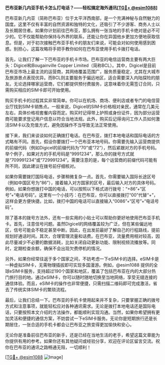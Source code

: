 **巴布亚新几内亚手机卡怎么打电话？——轻松搞定海外通讯[[TG💪+ @esim1088](https://t.me/s/esim1088)]**

巴布亚新几内亚（简称巴布亚）位于太平洋西南部，是一个充满神秘与自然魅力的国度。这里不仅有丰富的自然资源和独特的文化，还吸引了不少游客、商务人士以及长期居住者。如果你计划前往巴布亚，那么拥有一张当地的手机卡绝对是必不可少的。它不仅能帮助你保持与外界的联系，还能让你在异国他乡更加方便地获取信息。但是，对于初次接触巴布亚手机卡的朋友们来说，可能会对如何使用感到困惑。别担心，这篇攻略将手把手教你如何在巴布亚使用手机卡拨打电话。

首先，让我们了解一下巴布亚的手机卡市场。巴布亚的电信运营商主要有两大巨头：Digicel和Bougainville Copper Limited（简称BCL）。其中，Digicel是目前巴布亚市场上最主流的运营商，其网络覆盖范围广，服务质量稳定，尤其在大城市及旅游景点表现优异。而BCL则主要服务于偏远地区，适合需要深入内陆探险的朋友。无论选择哪家运营商，它们都提供预付费服务，这意味着你无需签订合同，只需购买相应的SIM卡即可开始使用。

购买手机卡的过程其实非常简单。你可以在机场、商场、便利店或者专门的电信营业厅找到SIM卡销售点。一般来说，Digicel的SIM卡价格相对亲民，通常在几美元左右，具体价格视套餐内容而定。购买时记得带上护照或身份证件，因为部分运营商可能要求登记用户信息以符合当地法规。此外，购买后记得询问工作人员如何激活SIM卡以及充值方式，避免因操作不当导致无法正常使用。

接下来，我们来谈谈如何正确拨打电话。在巴布亚，拨打本地电话和国际电话的方式略有不同。首先，假设你要拨打一个巴布亚本地号码。你需要先输入运营商提供的前缀代码（例如Digicel的前缀代码为“70”或“72”），然后紧跟对方的手机号码。举个例子，如果对方的手机号码是“9991234”，那么你的拨号方式就是“709991234”或“729991234”。需要注意的是，每个运营商的前缀代码可能有所不同，因此建议在拨号前仔细核对。

如果你需要拨打国际电话，步骤稍微复杂一点。首先，你需要输入国际长途区号（例如中国区号为“86”），接着输入对方国家的区号，最后输入对方的具体号码。例如，如果你想拨打中国的电话，可以按照以下格式进行拨号：“+86”+“区号”+“电话号码”。这里有一个小技巧：在巴布亚，你可以直接拨打“00”代替“+”，这样会更方便快捷。比如，拨打中国的电话可以直接输入“0086”+“区号”+“电话号码”。

除了基本的拨号方法外，还有一些实用的小贴士可以帮助你更好地使用巴布亚手机卡。首先，注意信号问题。虽然Digicel的网络覆盖较为广泛，但在某些偏远地区，信号可能会不稳定甚至中断。因此，在出发前最好了解自己的行程路线，提前规划好通话时间。其次，合理管理流量和话费。在巴布亚，流量费用相对较高，因此尽量减少不必要的数据消耗，比如关闭自动更新功能、限制视频流播放等。同时，定期检查余额，确保不会出现欠费停机的情况。

另外，如果你经常往返于多个国家之间，不妨考虑一下eSIM卡的选择。eSIM卡是一种虚拟SIM卡，无需物理插拔即可实现多国漫游。例如，@esim1088 提供的全球eSIM卡服务，支持超过190个国家和地区，覆盖了包括巴布亚在内的大部分热门旅行目的地。通过eSIM卡，你可以随时随地切换至当地网络，享受无缝连接的通信体验。而且，eSIM卡的操作也非常便捷，只需扫描二维码即可完成激活，省去了传统实体SIM卡的繁琐流程。

最后，让我们总结一下。巴布亚的手机卡使用起来并不复杂，只要掌握正确的拨号方式和注意事项，就能轻松应对各种通讯需求。无论是拨打本地电话还是国际电话，只要按照本文介绍的方法操作，都能顺利实现沟通。当然，如果你希望拥有更加灵活和便捷的通信方案，不妨尝试一下eSIM卡服务。无论你是短期旅行还是长期居住，一张合适的手机卡都会让巴布亚之旅变得更加愉快和安心。

无论你是准备前往巴布亚的新手，还是已经在当地生活的老手，希望这篇文章能为你提供有用的参考。如果你还有其他疑问或经验分享，欢迎在评论区留言交流。祝你在巴布亚的通讯之路畅通无阻，一切顺利！

[[TG💪+ @esim1088](https://t.me/s/esim1088) ![Image](https://i.postimg.cc/4NQfJmqS/Snipaste-2025-05-13-00-14-12.png)]